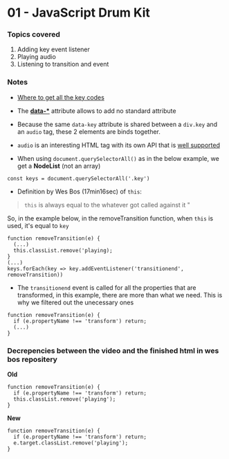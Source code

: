 # 01 - JavaScript Drum Kit

### Topics covered
1. Adding key event listener
2. Playing audio
3. Listening to transition and event

### Notes
* [Where to get all the key codes](https://keycode.info/)

* The **[data-\*][1]** attribute allows to add no standard attribute

* Because the same `data-key` attribute is shared between a `div.key` and an `audio` tag, these 2 elements are binds together.

* `audio` is an interesting HTML tag with its own API that is [well supported](https://caniuse.com/?search=audio)

* When using `document.querySelectorAll()` as in the below example, we get a **NodeList** (not an array)
```
const keys = document.querySelectorAll('.key')
```
* Definition by Wes Bos (17min16sec) of `this`:

> `this` is always equal to the  whatever got called against it "

So, in the example below, in the removeTransition function, when `this` is used, it's equal to `key`
```
function removeTransition(e) {
  (...)
  this.classList.remove('playing);
}
(...)
keys.forEach(key => key.addEventListener('transitionend', removeTransition))
```
* The `transitionend` event is called for all the properties that are transformed, in this example, there are more than what we need.  This is why we filtered out the unecessary ones
```
function removeTransition(e) {
  if (e.propertyName !== 'transform') return;
  (...)
}
```

### Decrepencies between the video and the finished html in wes bos repositery

**Old**
```
function removeTransition(e) {
  if (e.propertyName !== 'transform') return;
  this.classList.remove('playing');
}
```
**New**
```
function removeTransition(e) {
  if (e.propertyName !== 'transform') return;
  e.target.classList.remove('playing');
}
```



[1]:https://developer.mozilla.org/en/docs/Web/Guide/HTML/Using_data_attributes
